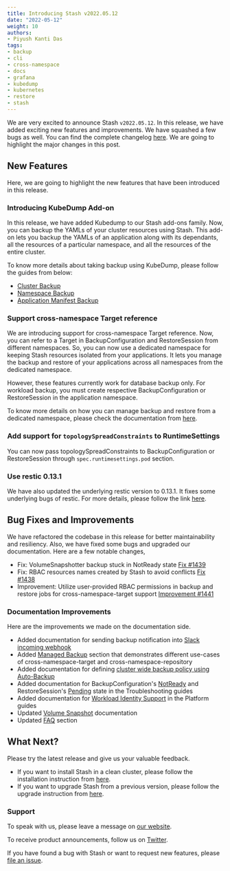 ```yaml
---
title: Introducing Stash v2022.05.12
date: "2022-05-12"
weight: 10
authors:
- Piyush Kanti Das
tags:
- backup
- cli
- cross-namespace
- docs
- grafana
- kubedump
- kubernetes
- restore
- stash
---
```


We are very excited to announce Stash `v2022.05.12`.  In this release, we have added exciting new features and improvements. We have squashed a few bugs as well. You can find the complete changelog [here](https://github.com/stashed/CHANGELOG/blob/master/releases/v2022.05.12/README.md). We are going to highlight the major changes in this post.

## New Features

Here, we are going to highlight the new features that have been introduced in this release.

### Introducing KubeDump Add-on

In this release, we have added Kubedump to our Stash add-ons family. Now, you can backup the YAMLs of your cluster resources using Stash. This add-on lets you backup the YAMLs of an application along with its dependants, all the resources of a particular namespace, and all the resources of the entire cluster.

To know more details about taking backup using KubeDump, please follow the guides from below:
- [Cluster Backup](https://stash.run/docs/latest/addons/kubedump/cluster/)
- [Namespace Backup](https://stash.run/docs/latest/addons/kubedump/namespace/)
- [Application Manifest Backup](https://stash.run/docs/v2022.05.12/addons/kubedump/application/)

### Support cross-namespace Target reference

We are introducing support for cross-namespace Target reference. Now, you can refer to a Target in BackupConfiguration and RestoreSession from different namespaces. So, you can now use a dedicated namespace for keeping Stash resources isolated from your applications. It lets you manage the backup and restore of your applications across all namespaces from the dedicated namespace.

However, these features currently work for database backup only. For workload backup, you must create respective BackupConfiguration or RestoreSession in the application namespace.

To know more details on how you can manage backup and restore from a dedicated namespace, please check the documentation from [here](https://stash.run/docs/latest/guides/managed-backup/dedicated-backup-namespace/). 

### Add support for `topologySpreadConstraints` to RuntimeSettings

You can now pass topologySpreadConstraints to BackupConfiguration or RestoreSession through `spec.runtimesettings.pod` section.

### Use restic 0.13.1

We have also updated the underlying restic version to 0.13.1. It fixes some underlying bugs of restic. For more details, please follow the link [here](https://github.com/restic/restic/releases/tag/v0.13.1).

## Bug Fixes and Improvements

We have refactored the codebase in this release for better maintainability and resiliency. Also, we have fixed some bugs and upgraded our documentation. Here are a few notable changes,

- Fix: VolumeSnapshotter backup stuck in NotReady state [Fix #1439](https://github.com/stashed/stash/pull/1439)
- Fix: RBAC resources names created by Stash to avoid conflicts [Fix #1438](https://github.com/stashed/stash/pull/1437)
- Improvement: Utilize user-provided RBAC permissions in backup and restore jobs for cross-namespace-target support [Improvement #1441](https://github.com/stashed/stash/pull/1441)

### Documentation Improvements

Here are the improvements we made on the documentation side.
- Added documentation for sending backup notification into [Slack incoming webhook](https://stash.run/docs/latest/guides/hooks/slack-notification/)
- Added [Managed Backup](https://stash.run/docs/latest/guides/managed-backup/dedicated-backup-namespace/) section that demonstrates different use-cases of cross-namespace-target and cross-namespace-repository
- Added documentation for defining [cluster wide backup policy using Auto-Backup](https://stash.run/docs/latest/guides/managed-backup/dedicated-backup-namespace-auto-backup/)
- Added documentation for BackupConfiguration's [NotReady](https://stash.run/docs/latest/guides/troubleshooting/how-to-troubleshoot/#backupconfiguration-notready) and RestoreSession's [Pending](https://stash.run/docs/latest/guides/troubleshooting/how-to-troubleshoot/#restore-pending) state in the Troubleshooting guides
- Added documentation for [Workload Identity Support](https://stash.run/docs/latest/guides/platforms/gke/) in the Platform guides
- Updated [Volume Snapshot](https://stash.run/docs/latest/guides/volumesnapshot/overview/) documentation
- Updated [FAQ](https://stash.run/docs/latest/faq/) section

## What Next?

Please try the latest release and give us your valuable feedback.

- If you want to install Stash in a clean cluster, please follow the installation instruction from [here](https://stash.run/docs/v2022.05.12/setup/).
- If you want to upgrade Stash from a previous version, please follow the upgrade instruction from [here](https://stash.run/docs/v2022.05.12/setup/upgrade/).

### Support

To speak with us, please leave a message on [our website](https://appscode.com/contact/).

To receive product announcements, follow us on [Twitter](https://twitter.com/KubeStash).

If you have found a bug with Stash or want to request new features, please [file an issue](https://github.com/stashed/project/issues/new).
